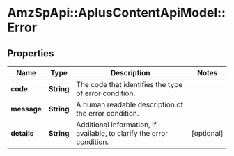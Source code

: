 # AmzSpApi::AplusContentApiModel::Error

## Properties
Name | Type | Description | Notes
------------ | ------------- | ------------- | -------------
**code** | **String** | The code that identifies the type of error condition. | 
**message** | **String** | A human readable description of the error condition. | 
**details** | **String** | Additional information, if available, to clarify the error condition. | [optional] 


